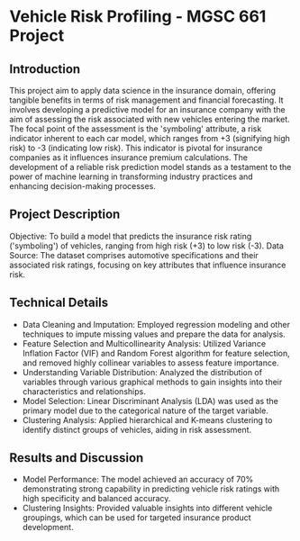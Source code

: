 # Vehicle Risk Profiling - MGSC 661 Project

## Introduction
This project aim to apply data science in the insurance domain, offering tangible benefits in terms of risk management and financial forecasting. It involves developing a predictive model for an insurance company with the aim of assessing the risk associated with new vehicles entering the market. The focal point of the assessment is the 'symboling' attribute, a risk indicator inherent to each car model, which ranges from +3 (signifying high risk) to -3 (indicating low risk). This indicator is pivotal for insurance companies as it influences insurance premium calculations. The development of a reliable risk prediction model stands as a testament to the power of machine learning in transforming industry practices and enhancing decision-making processes.

## Project Description
Objective: To build a model that predicts the insurance risk rating ('symboling') of vehicles, ranging from high risk (+3) to low risk (-3).
Data Source: The dataset comprises automotive specifications and their associated risk ratings, focusing on key attributes that influence insurance risk.

## Technical Details
- Data Cleaning and Imputation: Employed regression modeling and other techniques to impute missing values and prepare the data for analysis.
- Feature Selection and Multicollinearity Analysis: Utilized Variance Inflation Factor (VIF) and Random Forest algorithm for feature selection, and removed highly collinear variables to assess feature importance.
- Understanding Variable Distribution: Analyzed the distribution of variables through various graphical methods to gain insights into their characteristics and relationships.
- Model Selection: Linear Discriminant Analysis (LDA) was used as the primary model due to the categorical nature of the target variable. 
- Clustering Analysis: Applied hierarchical and K-means clustering to identify distinct groups of vehicles, aiding in risk assessment.

## Results and Discussion
- Model Performance: The model achieved an accuracy of 70% demonstrating strong capability in predicting vehicle risk ratings with high specificity and balanced accuracy.
- Clustering Insights: Provided valuable insights into different vehicle groupings, which can be used for targeted insurance product development.

